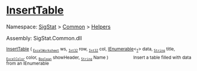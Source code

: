 # [InsertTable](./ExcelHelper-100663991.md)

Namespace: [SigStat]() > [Common](./../../README.md) > [Helpers](./../README.md)

Assembly: SigStat.Common.dll

<sub>[InsertTable](./ExcelHelper-100663991.md) ( <sub>[`ExcelWorksheet`](./ExcelHelper-100663991.md)</sub> ws, <sub>[`Int32`](https://docs.microsoft.com/en-us/dotnet/api/System.Int32)</sub> row, <sub>[`Int32`](https://docs.microsoft.com/en-us/dotnet/api/System.Int32)</sub> col, [IEnumerable](https://docs.microsoft.com/en-us/dotnet/api/System.Collections.Ienumerable)\<<sub>[`T`](./ExcelHelper-100663991.md)</sub>> data, <sub>[`String`](https://docs.microsoft.com/en-us/dotnet/api/System.String)</sub> title, <sub>[`ExcelColor`](./../Excel/ExcelColor.md)</sub> color, <sub>[`Boolean`](https://docs.microsoft.com/en-us/dotnet/api/System.Boolean)</sub> showHeader, <sub>[`String`](https://docs.microsoft.com/en-us/dotnet/api/System.String)</sub> Name )</sub>&nbsp; &nbsp; &nbsp; &nbsp; &nbsp; &nbsp; &nbsp; &nbsp; &nbsp;<sub>Insert a table filled with data from an IEnumerable</sub>
